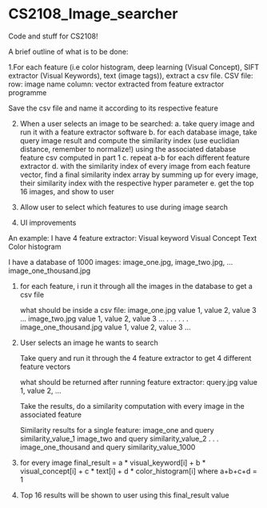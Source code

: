 # CS2108_Image_searcher
Code and stuff for CS2108!

A brief outline of what is to be done:

 1.For each feature (i.e color histogram, deep learning (Visual Concept), SIFT extractor (Visual Keywords), text (image tags)),
   extract a csv file. 
   CSV file:
   row: image name
   column: vector extracted from feature extractor programme
   
   Save the csv file and name it according to its respective feature
   
2. When a user selects an image to be searched:
      a. take query image and run it with a feature extractor software
      b. for each database image, take query image result and compute the similarity index (use euclidian distance, remember to normalize!)
         using the associated database feature csv computed in part 1
      c. repeat a-b for each different feature extractor
      d. with the similarity index of every image from each feature vector, find a final similarity index array by summing up
         for every image, their similarity index with the respective hyper parameter
      e. get the top 16 images, and show to user

3. Allow user to select which features to use during image search
4. UI improvements
  
  An example:
  I have 4 feature extractor:
  Visual keyword
  Visual Concept
  Text
  Color histogram
  
  I have a database of 1000 images:
  image_one.jpg, image_two.jpg, ... image_one_thousand.jpg
  
  1. for each feature, i run it through all the images in the database to get a csv file
     
     what should be inside a csv file:
     image_one.jpg    value 1, value 2, value 3 ...
     image_two.jpg    value 1, value 2, value 3 ...
     .                            .
     .                            .
     .                            .
     image_one_thousand.jpg   value 1, value 2, value 3 ...
  
  2. User selects an image he wants to search
  
     Take query and run it through the 4 feature extractor to get 4 different feature vectors
     
     what should be returned after running feature extractor:
     query.jpg    value 1, value 2, ...
     
     Take the results, do a similarity computation with every image in the associated feature
     
     Similarity results for a single feature:
     image_one and query    similarity_value_1
     image_two and query    similarity_value_2
                        .
                        .
                        .
     image_one_thousand and query    similarity_value_1000
  
  3. for every image
     final_result = a * visual_keyword[i] + b * visual_concept[i] + c * text[i] + d * color_histogram[i]
     where a+b+c+d = 1
     
  4. Top 16 results will be shown to user using this final_result value
